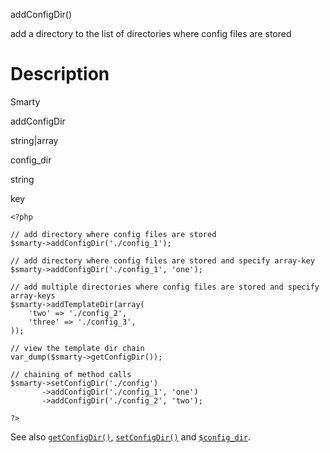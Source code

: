 addConfigDir()

add a directory to the list of directories where config files are stored

Description
===========

Smarty

addConfigDir

string\|array

config\_dir

string

key


    <?php

    // add directory where config files are stored
    $smarty->addConfigDir('./config_1');

    // add directory where config files are stored and specify array-key
    $smarty->addConfigDir('./config_1', 'one');

    // add multiple directories where config files are stored and specify array-keys
    $smarty->addTemplateDir(array(
        'two' => './config_2',
        'three' => './config_3',
    ));

    // view the template dir chain
    var_dump($smarty->getConfigDir());

    // chaining of method calls
    $smarty->setConfigDir('./config')
           ->addConfigDir('./config_1', 'one')
           ->addConfigDir('./config_2', 'two');

    ?>

       

See also [`getConfigDir()`](#api.get.config.dir),
[`setConfigDir()`](#api.set.config.dir) and
[`$config_dir`](#variable.config.dir).
